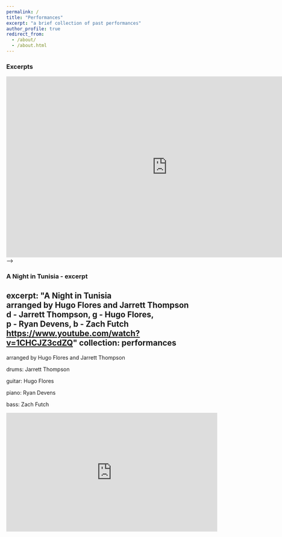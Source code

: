 ```yaml
---
permalink: /
title: "Performances"
excerpt: "a brief collection of past performances"
author_profile: true
redirect_from: 
  - /about/
  - /about.html
---
```



### Excerpts
<iframe width="853" height="480" src="https://www.youtube.com/embed/CYiqUs1DgTQ" frameborder="0" allow="accelerometer; autoplay; clipboard-write; encrypted-media; gyroscope; picture-in-picture" allowfullscreen></iframe> -->


### A Night in Tunisia - excerpt
excerpt: "A Night in Tunisia<br/>
arranged by Hugo Flores and Jarrett Thompson<br/>
d - Jarrett Thompson, g - Hugo Flores, <br/>
p - Ryan Devens, b - Zach Futch <br/>
<https://www.youtube.com/watch?v=1CHCJZ3cdZQ>"
collection: performances
---

arranged by Hugo Flores and Jarrett Thompson

drums: Jarrett Thompson

guitar: Hugo Flores

piano: Ryan Devens

bass: Zach Futch

<iframe width="560" height="315" src="https://www.youtube.com/embed/1CHCJZ3cdZQ" frameborder="0" allow="accelerometer; autoplay; clipboard-write; encrypted-media; gyroscope; picture-in-picture" allowfullscreen></iframe>
